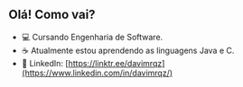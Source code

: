 ## Olá! Como vai?

- 💻 Cursando Engenharia de Software.
- ☕ Atualmente estou aprendendo as linguagens Java e C.
- 💼 LinkedIn: [https://linktr.ee/davimrqz](https://www.linkedin.com/in/davimrqz/)
